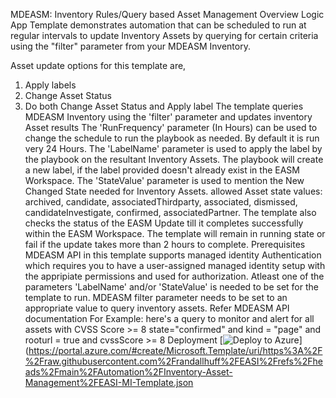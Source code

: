 MDEASM: Inventory Rules/Query based Asset Management
Overview
Logic App Template demonstrates automation that can be scheduled to run at regular intervals to update Inventory Assets by querying for certain criteria using the "filter" parameter from your MDEASM Inventory.

Asset update options for this template are,
1. Apply labels
2. Change Asset Status
3. Do both Change Asset Status and Apply label
The template queries MDEASM Inventory using the 'filter' parameter and updates inventory Asset results
The 'RunFrequency' parameter (In Hours) can be used to change the schedule to run the playbook as needed. By default it is run very 24 Hours.
The 'LabelName' parameter is used to apply the label by the playbook on the resultant Inventory Assets. The playbook will create a new label, if the label provided doesn't already exist in the EASM Workspace.
The 'StateValue' parameter is used to mention the New Changed State needed for Inventory Assets. allowed Asset state values: archived, candidate, associatedThirdparty, associated, dismissed, candidateInvestigate, confirmed, associatedPartner.
The template also checks the status of the EASM Update till it completes successfully within the EASM Workspace.
The template will remain in running state or fail if the update takes more than 2 hours to complete. 
Prerequisites
MDEASM API in this template supports managed identity Authentication which requires you to have a user-assigned managed identity setup with the appripiate permissions and used for authorization.
Atleast one of the parameters 'LabelName' and/or 'StateValue' is needed to be set for the template to run.
MDEASM filter parameter needs to be set to an appropriate value to query inventory assets. Refer MDEASM API documentation For Example: here's a query to monitor and alert for all assets with CVSS Score >= 8 state="confirmed" and kind = "page" and rooturl = true and cvssScore >= 8
Deployment
[![Deploy to Azure](https://aka.ms/deploytoazurebutton)](https://portal.azure.com/#create/Microsoft.Template/uri/https%3A%2F%2Fraw.githubusercontent.com%2Frandallhuff%2FEASI%2Frefs%2Fheads%2Fmain%2FAutomation%2FInventory-Asset-Management%2FEASI-MI-Template.json
